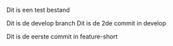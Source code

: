 Dit is een test bestand

Dit is de develop branch
Dit is de 2de commit in develop

Dit is de eerste commit in feature-short
